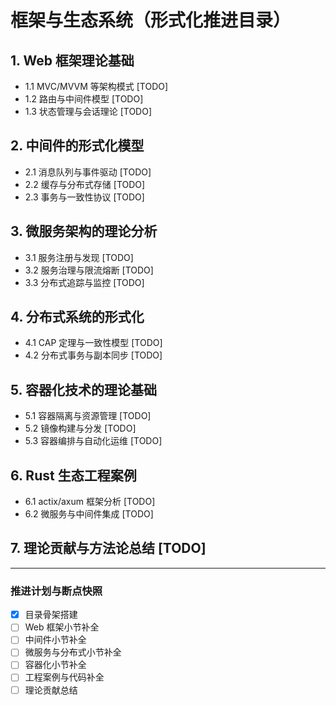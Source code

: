# 框架与生态系统（形式化推进目录）

## 1. Web 框架理论基础
- 1.1 MVC/MVVM 等架构模式  [TODO]
- 1.2 路由与中间件模型  [TODO]
- 1.3 状态管理与会话理论  [TODO]

## 2. 中间件的形式化模型
- 2.1 消息队列与事件驱动  [TODO]
- 2.2 缓存与分布式存储  [TODO]
- 2.3 事务与一致性协议  [TODO]

## 3. 微服务架构的理论分析
- 3.1 服务注册与发现  [TODO]
- 3.2 服务治理与限流熔断  [TODO]
- 3.3 分布式追踪与监控  [TODO]

## 4. 分布式系统的形式化
- 4.1 CAP 定理与一致性模型  [TODO]
- 4.2 分布式事务与副本同步  [TODO]

## 5. 容器化技术的理论基础
- 5.1 容器隔离与资源管理  [TODO]
- 5.2 镜像构建与分发  [TODO]
- 5.3 容器编排与自动化运维  [TODO]

## 6. Rust 生态工程案例
- 6.1 actix/axum 框架分析  [TODO]
- 6.2 微服务与中间件集成  [TODO]

## 7. 理论贡献与方法论总结  [TODO]

---

### 推进计划与断点快照
- [x] 目录骨架搭建
- [ ] Web 框架小节补全
- [ ] 中间件小节补全
- [ ] 微服务与分布式小节补全
- [ ] 容器化小节补全
- [ ] 工程案例与代码补全
- [ ] 理论贡献总结 